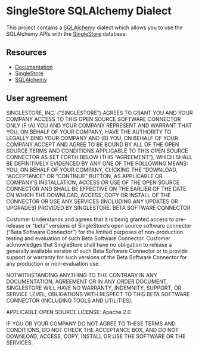 # SingleStore SQLAlchemy Dialect

This project contains a [SQLAlchemy](https://sqlalchemy.org) dialect which allows
you to use the SQLAlchemy APIs with the [SingleStore](https://singlestore.com) database.

## Resources

* [Documentation](https://singlestore-labs.github.io/sqlalchemy-singlestore)
* [SingleStore](https://www.singlestore.com)
* [SQLAlchemy](https://sqlalchemy.org)

## User agreement

SINGLESTORE, INC. ("SINGLESTORE") AGREES TO GRANT YOU AND YOUR COMPANY ACCESS TO THIS OPEN SOURCE SOFTWARE CONNECTOR ONLY IF (A) YOU AND YOUR COMPANY REPRESENT AND WARRANT THAT YOU, ON BEHALF OF YOUR COMPANY, HAVE THE AUTHORITY TO LEGALLY BIND YOUR COMPANY AND (B) YOU, ON BEHALF OF YOUR COMPANY ACCEPT AND AGREE TO BE BOUND BY ALL OF THE OPEN SOURCE TERMS AND CONDITIONS APPLICABLE TO THIS OPEN SOURCE CONNECTOR AS SET FORTH BELOW (THIS “AGREEMENT”), WHICH SHALL BE DEFINITIVELY EVIDENCED BY ANY ONE OF THE FOLLOWING MEANS: YOU, ON BEHALF OF YOUR COMPANY, CLICKING THE “DOWNLOAD, “ACCEPTANCE” OR “CONTINUE” BUTTON, AS APPLICABLE OR COMPANY’S INSTALLATION, ACCESS OR USE OF THE OPEN SOURCE CONNECTOR AND SHALL BE EFFECTIVE ON THE EARLIER OF THE DATE ON WHICH THE DOWNLOAD, ACCESS, COPY OR INSTALL OF THE CONNECTOR OR USE ANY SERVICES (INCLUDING ANY UPDATES OR UPGRADES) PROVIDED BY SINGLESTORE.
BETA SOFTWARE CONNECTOR

Customer Understands and agrees that it is  being granted access to pre-release or “beta” versions of SingleStore’s open source software connector (“Beta Software Connector”) for the limited purposes of non-production testing and evaluation of such Beta Software Connector. Customer acknowledges that SingleStore shall have no obligation to release a generally available version of such Beta Software Connector or to provide support or warranty for such versions of the Beta Software Connector  for any production or non-evaluation use.

NOTWITHSTANDING ANYTHING TO THE CONTRARY IN ANY DOCUMENTATION,  AGREEMENT OR IN ANY ORDER DOCUMENT, SINGLESTORE WILL HAVE NO WARRANTY, INDEMNITY, SUPPORT, OR SERVICE LEVEL, OBLIGATIONS WITH
RESPECT TO THIS BETA SOFTWARE CONNECTOR (INCLUDING TOOLS AND UTILITIES).

APPLICABLE OPEN SOURCE LICENSE: Apache 2.0

IF YOU OR YOUR COMPANY DO NOT AGREE TO THESE TERMS AND CONDITIONS, DO NOT CHECK THE ACCEPTANCE BOX, AND DO NOT DOWNLOAD, ACCESS, COPY, INSTALL OR USE THE SOFTWARE OR THE SERVICES.
